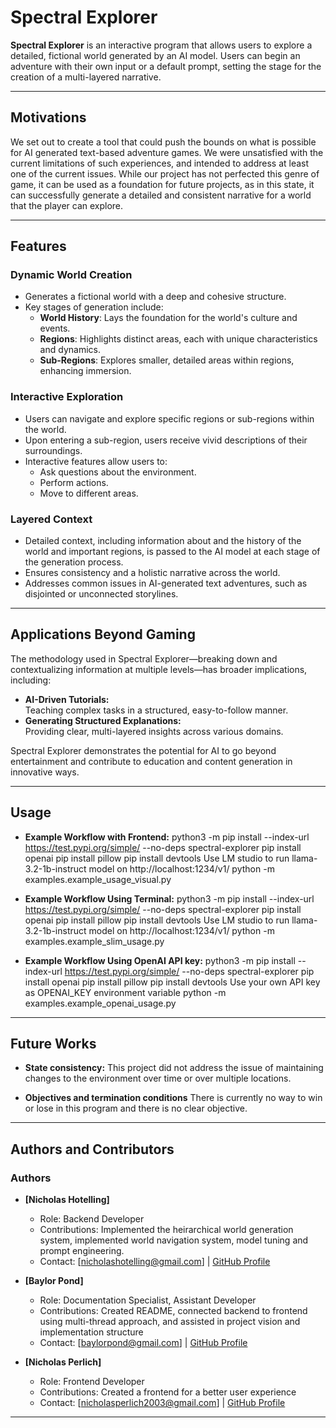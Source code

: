 # Spectral Explorer

**Spectral Explorer** is an interactive program that allows users to explore a detailed, fictional world generated by an AI model. Users can begin an adventure with their own input or a default prompt, setting the stage for the creation of a multi-layered narrative.

---

## Motivations
We set out to create a tool that could push the bounds on what is possible for AI generated text-based adventure games. We were unsatisfied with the current limitations of such experiences, and intended to address at least one of the current issues. While our project has not perfected this genre of game, it can be used as a foundation for future projects, as in this state, it can successfully generate a detailed and consistent narrative for a world that the player can explore.

---
## Features

### **Dynamic World Creation**
- Generates a fictional world with a deep and cohesive structure.  
- Key stages of generation include:
  - **World History**: Lays the foundation for the world's culture and events.  
  - **Regions**: Highlights distinct areas, each with unique characteristics and dynamics.  
  - **Sub-Regions**: Explores smaller, detailed areas within regions, enhancing immersion.

### **Interactive Exploration**
- Users can navigate and explore specific regions or sub-regions within the world.  
- Upon entering a sub-region, users receive vivid descriptions of their surroundings.  
- Interactive features allow users to:
  - Ask questions about the environment.
  - Perform actions.
  - Move to different areas.

### **Layered Context**
- Detailed context, including information about and the history of the world and important regions, is passed to the AI model at each stage of the generation process.  
- Ensures consistency and a holistic narrative across the world.  
- Addresses common issues in AI-generated text adventures, such as disjointed or unconnected storylines.

---

## Applications Beyond Gaming

The methodology used in Spectral Explorer—breaking down and contextualizing information at multiple levels—has broader implications, including:

- **AI-Driven Tutorials:**  
  Teaching complex tasks in a structured, easy-to-follow manner.  
- **Generating Structured Explanations:**  
  Providing clear, multi-layered insights across various domains.  

Spectral Explorer demonstrates the potential for AI to go beyond entertainment and contribute to education and content generation in innovative ways.

---

## Usage

- **Example Workflow with Frontend:**
  python3 -m pip install --index-url https://test.pypi.org/simple/ --no-deps spectral-explorer
  pip install openai
  pip install pillow
  pip install devtools
  Use LM studio to run llama-3.2-1b-instruct model on http://localhost:1234/v1/
  python -m examples.example_usage_visual.py

- **Example Workflow Using Terminal:**
  python3 -m pip install --index-url https://test.pypi.org/simple/ --no-deps spectral-explorer
  pip install openai
  pip install pillow
  pip install devtools
  Use LM studio to run llama-3.2-1b-instruct model on http://localhost:1234/v1/
  python -m examples.example_slim_usage.py

- **Example Workflow Using OpenAI API key:**
  python3 -m pip install --index-url https://test.pypi.org/simple/ --no-deps spectral-explorer
  pip install openai
  pip install pillow
  pip install devtools
  Use your own API key as OPENAI_KEY environment variable
  python -m examples.example_openai_usage.py
  
---

## Future Works

- **State consistency:**
    This project did not address the issue of maintaining changes to the environment over time or over multiple locations. 

- **Objectives and termination conditions**
    There is currently no way to win or lose in this program and there is no clear objective.

---

## Authors and Contributors

### Authors
- **[Nicholas Hotelling]**  
  - Role: Backend Developer
  - Contributions: Implemented the heirarchical world generation system, implemented world navigation system, model tuning and prompt engineering.
  - Contact: [nicholashotelling@gmail.com] | [GitHub Profile](https://github.com/FunkiDunki)

- **[Baylor Pond]**  
  - Role: Documentation Specialist, Assistant Developer  
  - Contributions: Created README, connected backend to frontend using multi-thread approach, and assisted in project vision and implementation structure
  - Contact: [baylorpond@gmail.com] | [GitHub Profile](https://github.com/BPond4)

- **[Nicholas Perlich]**  
  - Role: Frontend Developer  
  - Contributions: Created a frontend for a better user experience
  - Contact: [nicholasperlich2003@gmail.com] | [GitHub Profile](https://github.com/FunkiDunki)
---